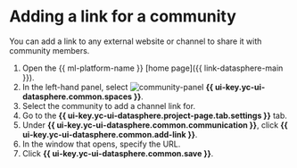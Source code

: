# Adding a link for a community

You can add a link to any external website or channel to share it with community members.

1. Open the {{ ml-platform-name }} [home page]({{ link-datasphere-main }}).
1. In the left-hand panel, select ![community-panel](../../../_assets/console-icons/circles-concentric.svg) **{{ ui-key.yc-ui-datasphere.common.spaces }}**.
1. Select the community to add a channel link for.
1. Go to the **{{ ui-key.yc-ui-datasphere.project-page.tab.settings }}** tab.
1. Under **{{ ui-key.yc-ui-datasphere.common.communication }}**, click **{{ ui-key.yc-ui-datasphere.common.add-link }}**.
1. In the window that opens, specify the URL.
1. Click **{{ ui-key.yc-ui-datasphere.common.save }}**.

